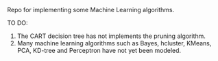 Repo for implementing some Machine Learning algorithms.



TO DO:

1. The CART decision tree has not implements the pruning algorithm.
2. Many machine learning algorithms such as Bayes, hcluster, KMeans, PCA, KD-tree and Perceptron have not yet been modeled.